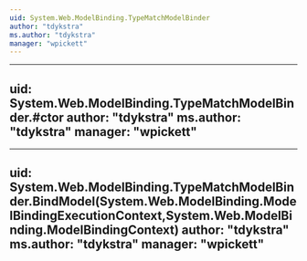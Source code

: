 ```yaml
---
uid: System.Web.ModelBinding.TypeMatchModelBinder
author: "tdykstra"
ms.author: "tdykstra"
manager: "wpickett"
---
```


---
uid: System.Web.ModelBinding.TypeMatchModelBinder.#ctor
author: "tdykstra"
ms.author: "tdykstra"
manager: "wpickett"
---

---
uid: System.Web.ModelBinding.TypeMatchModelBinder.BindModel(System.Web.ModelBinding.ModelBindingExecutionContext,System.Web.ModelBinding.ModelBindingContext)
author: "tdykstra"
ms.author: "tdykstra"
manager: "wpickett"
---
